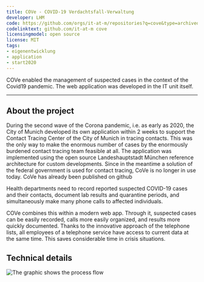 ```yaml
---
title: COVe - COVID-19 Verdachtsfall-Verwaltung
developer: LHM
code: https://github.com/orgs/it-at-m/repositories?q=cove&type=archived
codelinktext: github.com/it-at-m cove
licensingmodel: open source
license: MIT
tags:
- eigenentwicklung
- application
- start2020
---
```

COVe enabled the management of suspected cases in the context of the Covid19 pandemic. The web application was developed in the IT unit itself.

---

## About the project


During the second wave of the Corona pandemic, i.e. as early as 2020, the City of Munich developed its own application within 2 weeks to support the Contact Tracing Center of the City of Munich in tracing contacts. This was the only way to make the enormous number of cases by the enormously burdened contact tracing team feasible at all. The application was implemented using the open source Landeshauptstadt München reference architecture for custom developments. Since in the meantime a solution of the federal government is used for contact tracing, CoVe is no longer in use today. CoVe has already been published on github  


Health departments need to record reported suspected COVID-19 cases and their contacts, document lab results and quarantine periods, and simultaneously make many phone calls to affected individuals.

COVe combines this within a modern web app. Through it, suspected cases can be easily recorded, calls more easily organized, and results more quickly documented. Thanks to the innovative approach of the telephone lists, all employees of a telephone service have access to current data at the same time. This saves considerable time in crisis situations.

## Technical details

![The graphic shows the process flow](https://stadt.muenchen.de/.imaging/mte/lhm/image-aspect-ratio-3-2-1008w/dam/Home/Stadtverwaltung/IT-Referat/Open-Source/COVe_Grafik_oss2.jpg2/jcr:content/COVe_Grafik_oss2.jpg)

